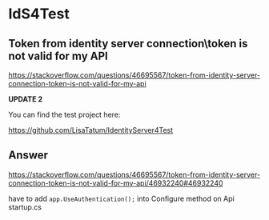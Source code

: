 # IdS4Test

## Token from identity server connection\token is not valid for my API

https://stackoverflow.com/questions/46695567/token-from-identity-server-connection-token-is-not-valid-for-my-api

**UPDATE 2**

You can find the test project here:

https://github.com/LisaTatum/IdentityServer4Test

## Answer
https://stackoverflow.com/questions/46695567/token-from-identity-server-connection-token-is-not-valid-for-my-api/46932240#46932240

have to add `app.UseAuthentication();` into Configure method on Api startup.cs



